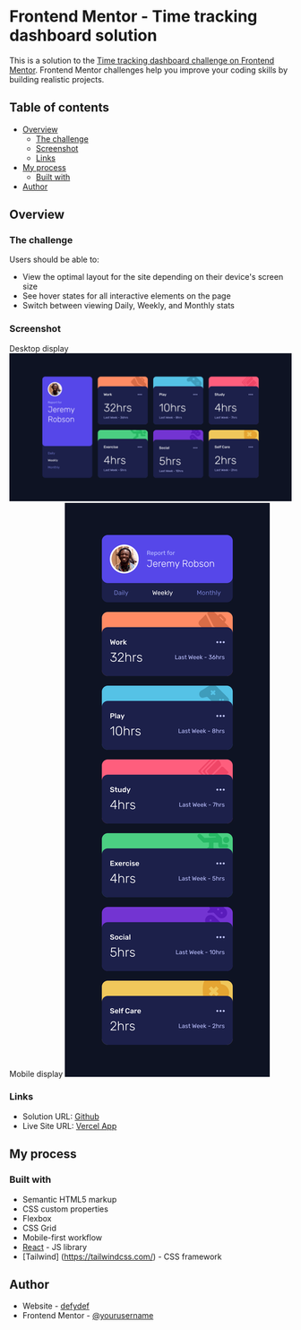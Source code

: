 # Frontend Mentor - Time tracking dashboard solution

This is a solution to the [Time tracking dashboard challenge on Frontend Mentor](https://www.frontendmentor.io/challenges/time-tracking-dashboard-UIQ7167Jw). Frontend Mentor challenges help you improve your coding skills by building realistic projects.

## Table of contents

- [Overview](#overview)
  - [The challenge](#the-challenge)
  - [Screenshot](#screenshot)
  - [Links](#links)
- [My process](#my-process)
  - [Built with](#built-with)
- [Author](#author)

## Overview

### The challenge

Users should be able to:

- View the optimal layout for the site depending on their device's screen size
- See hover states for all interactive elements on the page
- Switch between viewing Daily, Weekly, and Monthly stats

### Screenshot

Desktop display
![](./public/images/screenshot/desktop.png)
Mobile display
![](./public/images/screenshot/mobile.png)

### Links

- Solution URL: [Github](https://github.com/defydef/time-tracking-dashboard)
- Live Site URL: [Vercel App](https://time-tracking-dashboard-defydef.vercel.app/)

## My process

### Built with

- Semantic HTML5 markup
- CSS custom properties
- Flexbox
- CSS Grid
- Mobile-first workflow
- [React](https://reactjs.org/) - JS library
- [Tailwind] (https://tailwindcss.com/) - CSS framework

## Author

- Website - [defydef](https://github.com/defydef)
- Frontend Mentor - [@yourusername](https://www.frontendmentor.io/profile/defydef)
